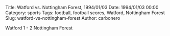 Title: Watford vs. Nottingham Forest, 1994/01/03
Date: 1994/01/03 00:00
Category: sports
Tags: football, football scores, Watford, Nottingham Forest
Slug: watford-vs-nottingham-forest
Author: carbonero


Watford 1 - 2 Nottingham Forest
